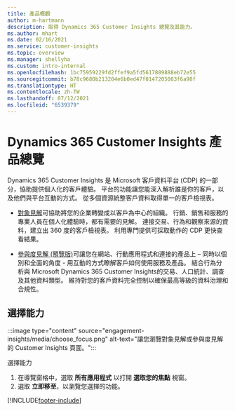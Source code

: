 ```yaml
---
title: 產品概觀
author: m-hartmann
description: 取得 Dynamics 365 Customer Insights 總覽及其能力。
ms.author: mhart
ms.date: 02/16/2021
ms.service: customer-insights
ms.topic: overview
ms.manager: shellyha
ms.custom: intro-internal
ms.openlocfilehash: 1bc75959229fd2ffef9a5fd5617889888eb72e55
ms.sourcegitcommit: b78c9680b213204e6b0ed47f0147205083f6a98f
ms.translationtype: HT
ms.contentlocale: zh-TW
ms.lasthandoff: 07/12/2021
ms.locfileid: "6539379"
---
```

# <a name="product-overview-for-dynamics-365-customer-insights"></a>Dynamics 365 Customer Insights 產品總覽

Dynamics 365 Customer Insights 是 Microsoft 客戶資料平台 (CDP) 的一部分，協助提供個人化的客戶體驗。 平台的功能讓您能深入解析誰是你的客戶，以及他們與平台互動的方式。 從多個資源統整客戶資料取得單一的客戶檢視表。


- [對象見解](audience-insights/overview.md)可協助將您的企業轉變成以客戶為中心的組織。 行銷、銷售和服務的專業人員在個人化體驗時，都有需要的見解。 連接交易、行為和觀察來源的資料，建立出 360 度的客戶檢視表。 利用專門提供可採取動作的 CDP 更快查看結果。 

- [參與度見解 (預覽版)](engagement-insights/index.yml)可讓您在網站、行動應用程式和連接的產品上 – 同時以個別和全面的角度 - 用互動的方式瞭解客戶如何使用服務及產品。 結合行為分析與 Microsoft  Dynamics 365 Customer Insights的交易、人口統計、調查及其他資料類型。 維持對您的客戶資料完全控制以確保最高等級的資料治理和合規性。
 
## <a name="choose-a-capability"></a>選擇能力

:::image type="content" source="engagement-insights/media/choose_focus.png" alt-text="讓您瀏覽對象見解或參與度見解的 Customer Insights 頁面。":::

選擇能力

1. 在導覽窗格中，選取 **所有應用程式** 以打開 **選取您的焦點** 視窗。
1. 選取 **立即移至**，以瀏覽您選擇的功能。


[!INCLUDE[footer-include](includes/footer-banner.md)]